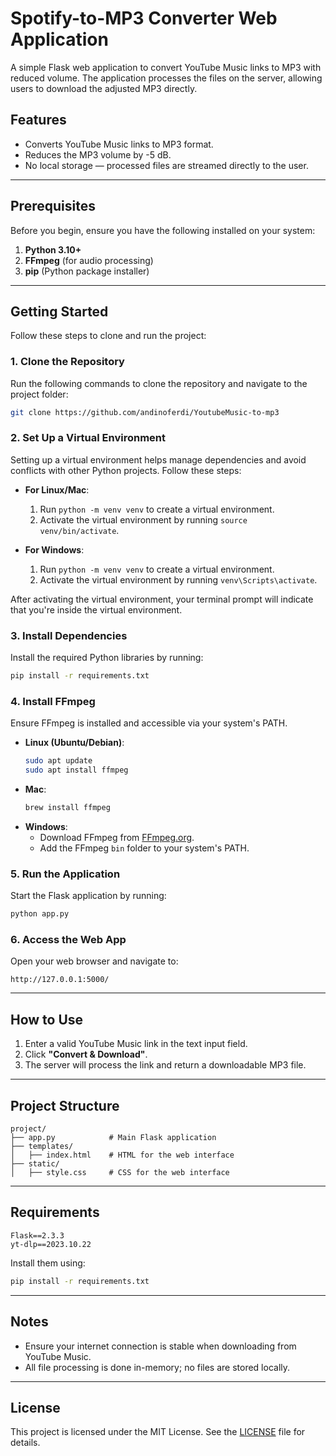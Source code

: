 
# Spotify-to-MP3 Converter Web Application

A simple Flask web application to convert YouTube Music links to MP3 with reduced volume. The application processes the files on the server, allowing users to download the adjusted MP3 directly.

## Features
- Converts YouTube Music links to MP3 format.
- Reduces the MP3 volume by -5 dB.
- No local storage — processed files are streamed directly to the user.

---

## Prerequisites
Before you begin, ensure you have the following installed on your system:

1. **Python 3.10+**
2. **FFmpeg** (for audio processing)
3. **pip** (Python package installer)

---

## Getting Started

Follow these steps to clone and run the project:

### 1. Clone the Repository
Run the following commands to clone the repository and navigate to the project folder:
```bash
git clone https://github.com/andinoferdi/YoutubeMusic-to-mp3
```

### 2. Set Up a Virtual Environment
Setting up a virtual environment helps manage dependencies and avoid conflicts with other Python projects. Follow these steps:

- **For Linux/Mac**:
  1. Run `python -m venv venv` to create a virtual environment.
  2. Activate the virtual environment by running `source venv/bin/activate`.

- **For Windows**:
  1. Run `python -m venv venv` to create a virtual environment.
  2. Activate the virtual environment by running `venv\Scripts\activate`.

After activating the virtual environment, your terminal prompt will indicate that you're inside the virtual environment.

### 3. Install Dependencies
Install the required Python libraries by running:
```bash
pip install -r requirements.txt
```

### 4. Install FFmpeg
Ensure FFmpeg is installed and accessible via your system's PATH.

- **Linux (Ubuntu/Debian)**:
  ```bash
  sudo apt update
  sudo apt install ffmpeg
  ```
- **Mac**:
  ```bash
  brew install ffmpeg
  ```
- **Windows**:
  - Download FFmpeg from [FFmpeg.org](https://ffmpeg.org/download.html).
  - Add the FFmpeg `bin` folder to your system's PATH.

### 5. Run the Application
Start the Flask application by running:
```bash
python app.py
```

### 6. Access the Web App
Open your web browser and navigate to:
```
http://127.0.0.1:5000/
```

---

## How to Use
1. Enter a valid YouTube Music link in the text input field.
2. Click **"Convert & Download"**.
3. The server will process the link and return a downloadable MP3 file.

---

## Project Structure
```
project/
├── app.py            # Main Flask application
├── templates/
│   ├── index.html    # HTML for the web interface
├── static/
│   ├── style.css     # CSS for the web interface
```

---

## Requirements
```
Flask==2.3.3
yt-dlp==2023.10.22
```

Install them using:
```bash
pip install -r requirements.txt
```

---

## Notes
- Ensure your internet connection is stable when downloading from YouTube Music.
- All file processing is done in-memory; no files are stored locally.

---

## License
This project is licensed under the MIT License. See the [LICENSE](LICENSE) file for details.
